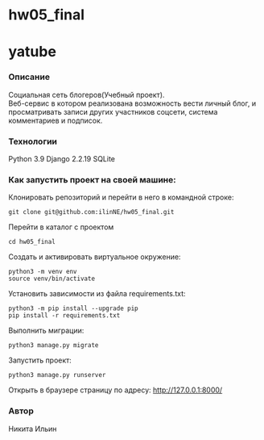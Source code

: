 # hw05_final

# yatube
### Описание
Социальная сеть блогеров(Учебный проект). </br>
Веб-сервис в котором реализована возможность вести личный блог, и просматривать записи других участников соцсети, система комментариев и подписок.

### Технологии

Python 3.9
Django 2.2.19
SQLite

### Как запустить проект на своей машине:

Клонировать репозиторий и перейти в него в командной строке:
```
git clone git@github.com:ilinNE/hw05_final.git
```
Перейти в каталог с проектом 
```
cd hw05_final
```
Cоздать и активировать виртуальное окружение:
```
python3 -m venv env
source venv/bin/activate
```

Установить зависимости из файла requirements.txt:
```
python3 -m pip install --upgrade pip
pip install -r requirements.txt
```

Выполнить миграции:
```
python3 manage.py migrate
```

Запустить проект:
```
python3 manage.py runserver
```
Открыть в браузере страницу по адресу: http://127.0.0.1:8000/

### Автор

Никита Ильин
